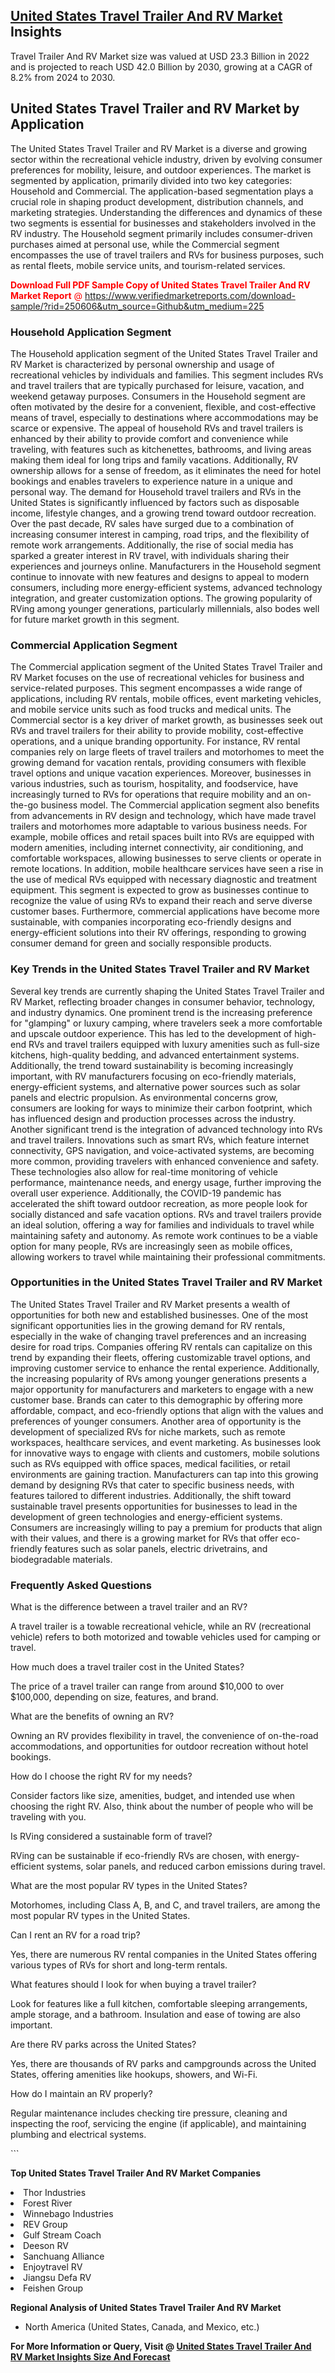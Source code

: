 <h2><a href="https://www.verifiedmarketreports.com/download-sample/?rid=250606&amp;utm_source=Github&amp;utm_medium=225" target="_blank">United States Travel Trailer And RV Market</a> Insights</h2><p>Travel Trailer And RV Market size was valued at USD 23.3 Billion in 2022 and is projected to reach USD 42.0 Billion by 2030, growing at a CAGR of 8.2% from 2024 to 2030.</p><p> <h2>United States Travel Trailer and RV Market by Application</h2> <p>The United States Travel Trailer and RV Market is a diverse and growing sector within the recreational vehicle industry, driven by evolving consumer preferences for mobility, leisure, and outdoor experiences. The market is segmented by application, primarily divided into two key categories: Household and Commercial. The application-based segmentation plays a crucial role in shaping product development, distribution channels, and marketing strategies. Understanding the differences and dynamics of these two segments is essential for businesses and stakeholders involved in the RV industry. The Household segment primarily includes consumer-driven purchases aimed at personal use, while the Commercial segment encompasses the use of travel trailers and RVs for business purposes, such as rental fleets, mobile service units, and tourism-related services. <p><span class=""><span style="color: #ff0000;"><strong>Download Full PDF Sample Copy of United States Travel Trailer And RV Market Report</strong> @ </span><a href="https://www.verifiedmarketreports.com/download-sample/?rid=250606&amp;utm_source=Github&amp;utm_medium=225" target="_blank">https://www.verifiedmarketreports.com/download-sample/?rid=250606&amp;utm_source=Github&amp;utm_medium=225</a></span></p></p> <h3>Household Application Segment</h3> <p>The Household application segment of the United States Travel Trailer and RV Market is characterized by personal ownership and usage of recreational vehicles by individuals and families. This segment includes RVs and travel trailers that are typically purchased for leisure, vacation, and weekend getaway purposes. Consumers in the Household segment are often motivated by the desire for a convenient, flexible, and cost-effective means of travel, especially to destinations where accommodations may be scarce or expensive. The appeal of household RVs and travel trailers is enhanced by their ability to provide comfort and convenience while traveling, with features such as kitchenettes, bathrooms, and living areas making them ideal for long trips and family vacations. Additionally, RV ownership allows for a sense of freedom, as it eliminates the need for hotel bookings and enables travelers to experience nature in a unique and personal way. The demand for Household travel trailers and RVs in the United States is significantly influenced by factors such as disposable income, lifestyle changes, and a growing trend toward outdoor recreation. Over the past decade, RV sales have surged due to a combination of increasing consumer interest in camping, road trips, and the flexibility of remote work arrangements. Additionally, the rise of social media has sparked a greater interest in RV travel, with individuals sharing their experiences and journeys online. Manufacturers in the Household segment continue to innovate with new features and designs to appeal to modern consumers, including more energy-efficient systems, advanced technology integration, and greater customization options. The growing popularity of RVing among younger generations, particularly millennials, also bodes well for future market growth in this segment. <h3>Commercial Application Segment</h3> <p>The Commercial application segment of the United States Travel Trailer and RV Market focuses on the use of recreational vehicles for business and service-related purposes. This segment encompasses a wide range of applications, including RV rentals, mobile offices, event marketing vehicles, and mobile service units such as food trucks and medical units. The Commercial sector is a key driver of market growth, as businesses seek out RVs and travel trailers for their ability to provide mobility, cost-effective operations, and a unique branding opportunity. For instance, RV rental companies rely on large fleets of travel trailers and motorhomes to meet the growing demand for vacation rentals, providing consumers with flexible travel options and unique vacation experiences. Moreover, businesses in various industries, such as tourism, hospitality, and foodservice, have increasingly turned to RVs for operations that require mobility and an on-the-go business model. The Commercial application segment also benefits from advancements in RV design and technology, which have made travel trailers and motorhomes more adaptable to various business needs. For example, mobile offices and retail spaces built into RVs are equipped with modern amenities, including internet connectivity, air conditioning, and comfortable workspaces, allowing businesses to serve clients or operate in remote locations. In addition, mobile healthcare services have seen a rise in the use of medical RVs equipped with necessary diagnostic and treatment equipment. This segment is expected to grow as businesses continue to recognize the value of using RVs to expand their reach and serve diverse customer bases. Furthermore, commercial applications have become more sustainable, with companies incorporating eco-friendly designs and energy-efficient solutions into their RV offerings, responding to growing consumer demand for green and socially responsible products. <h3>Key Trends in the United States Travel Trailer and RV Market</h3> <p>Several key trends are currently shaping the United States Travel Trailer and RV Market, reflecting broader changes in consumer behavior, technology, and industry dynamics. One prominent trend is the increasing preference for "glamping" or luxury camping, where travelers seek a more comfortable and upscale outdoor experience. This has led to the development of high-end RVs and travel trailers equipped with luxury amenities such as full-size kitchens, high-quality bedding, and advanced entertainment systems. Additionally, the trend toward sustainability is becoming increasingly important, with RV manufacturers focusing on eco-friendly materials, energy-efficient systems, and alternative power sources such as solar panels and electric propulsion. As environmental concerns grow, consumers are looking for ways to minimize their carbon footprint, which has influenced design and production processes across the industry. Another significant trend is the integration of advanced technology into RVs and travel trailers. Innovations such as smart RVs, which feature internet connectivity, GPS navigation, and voice-activated systems, are becoming more common, providing travelers with enhanced convenience and safety. These technologies also allow for real-time monitoring of vehicle performance, maintenance needs, and energy usage, further improving the overall user experience. Additionally, the COVID-19 pandemic has accelerated the shift toward outdoor recreation, as more people look for socially distanced and safe vacation options. RVs and travel trailers provide an ideal solution, offering a way for families and individuals to travel while maintaining safety and autonomy. As remote work continues to be a viable option for many people, RVs are increasingly seen as mobile offices, allowing workers to travel while maintaining their professional commitments. <h3>Opportunities in the United States Travel Trailer and RV Market</h3> <p>The United States Travel Trailer and RV Market presents a wealth of opportunities for both new and established businesses. One of the most significant opportunities lies in the growing demand for RV rentals, especially in the wake of changing travel preferences and an increasing desire for road trips. Companies offering RV rentals can capitalize on this trend by expanding their fleets, offering customizable travel options, and improving customer service to enhance the rental experience. Additionally, the increasing popularity of RVs among younger generations presents a major opportunity for manufacturers and marketers to engage with a new customer base. Brands can cater to this demographic by offering more affordable, compact, and eco-friendly options that align with the values and preferences of younger consumers. Another area of opportunity is the development of specialized RVs for niche markets, such as remote workspaces, healthcare services, and event marketing. As businesses look for innovative ways to engage with clients and customers, mobile solutions such as RVs equipped with office spaces, medical facilities, or retail environments are gaining traction. Manufacturers can tap into this growing demand by designing RVs that cater to specific business needs, with features tailored to different industries. Additionally, the shift toward sustainable travel presents opportunities for businesses to lead in the development of green technologies and energy-efficient systems. Consumers are increasingly willing to pay a premium for products that align with their values, and there is a growing market for RVs that offer eco-friendly features such as solar panels, electric drivetrains, and biodegradable materials. <h3>Frequently Asked Questions</h3> <p>What is the difference between a travel trailer and an RV?</p> <p>A travel trailer is a towable recreational vehicle, while an RV (recreational vehicle) refers to both motorized and towable vehicles used for camping or travel.</p> <p>How much does a travel trailer cost in the United States?</p> <p>The price of a travel trailer can range from around $10,000 to over $100,000, depending on size, features, and brand.</p> <p>What are the benefits of owning an RV?</p> <p>Owning an RV provides flexibility in travel, the convenience of on-the-road accommodations, and opportunities for outdoor recreation without hotel bookings.</p> <p>How do I choose the right RV for my needs?</p> <p>Consider factors like size, amenities, budget, and intended use when choosing the right RV. Also, think about the number of people who will be traveling with you.</p> <p>Is RVing considered a sustainable form of travel?</p> <p>RVing can be sustainable if eco-friendly RVs are chosen, with energy-efficient systems, solar panels, and reduced carbon emissions during travel.</p> <p>What are the most popular RV types in the United States?</p> <p>Motorhomes, including Class A, B, and C, and travel trailers, are among the most popular RV types in the United States.</p> <p>Can I rent an RV for a road trip?</p> <p>Yes, there are numerous RV rental companies in the United States offering various types of RVs for short and long-term rentals.</p> <p>What features should I look for when buying a travel trailer?</p> <p>Look for features like a full kitchen, comfortable sleeping arrangements, ample storage, and a bathroom. Insulation and ease of towing are also important.</p> <p>Are there RV parks across the United States?</p> <p>Yes, there are thousands of RV parks and campgrounds across the United States, offering amenities like hookups, showers, and Wi-Fi.</p> <p>How do I maintain an RV properly?</p> <p>Regular maintenance includes checking tire pressure, cleaning and inspecting the roof, servicing the engine (if applicable), and maintaining plumbing and electrical systems.</p> ```</p><p><strong>Top United States Travel Trailer And RV Market Companies</strong></p><div data-test-id=""><p><li>Thor Industries</li><li> Forest River</li><li> Winnebago Industries</li><li> REV Group</li><li> Gulf Stream Coach</li><li> Deeson RV</li><li> Sanchuang Alliance</li><li> Enjoytravel RV</li><li> Jiangsu Defa RV</li><li> Feishen Group</li></p><div><strong>Regional Analysis of&nbsp;United States Travel Trailer And RV Market</strong></div><ul><li dir="ltr"><p dir="ltr">North America&nbsp;(United States, Canada, and Mexico, etc.)</p></li></ul><p><strong>For More Information or Query, Visit @&nbsp;</strong><strong><a href="https://www.verifiedmarketreports.com/product/travel-trailer-and-rv-market/?utm_source=Github&amp;utm_medium=225" target="_blank">United States Travel Trailer And RV Market Insights Size And Forecast</a></strong></p></div>
